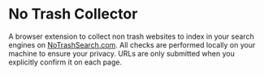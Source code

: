 # No Trash Collector

A browser extension to collect non trash websites to index in your search engines on [NoTrashSearch.com](https://beta.notrashsearch.com). All checks are performed locally on your machine to ensure your privacy. URLs are only submitted when you explicitly confirm it on each page.
